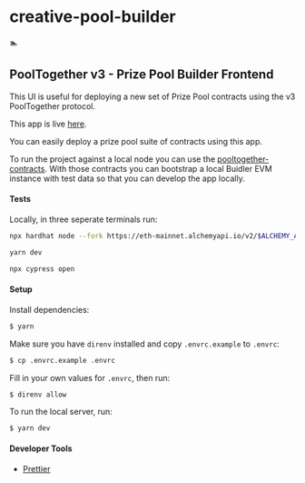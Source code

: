 # creative-pool-builder
🏊

## PoolTogether v3 - Prize Pool Builder Frontend

This UI is useful for deploying a new set of Prize Pool contracts using the v3 PoolTogether protocol.

This app is live [here](https://builder.pooltogether.com).

You can easily deploy a prize pool suite of contracts using this app.

To run the project against a local node you can use the [pooltogether-contracts](https://github.com/pooltogether/pooltogether-contracts/tree/version-3). With those contracts you can bootstrap a local Buidler EVM instance with test data so that you can develop the app locally.

#### Tests

Locally, in three seperate terminals run:

```sh
npx hardhat node --fork https://eth-mainnet.alchemyapi.io/v2/$ALCHEMY_API_KEY
```

```sh
yarn dev
```

```sh
npx cypress open
```


#### Setup

Install dependencies:

```bash
$ yarn
```

Make sure you have `direnv` installed and copy `.envrc.example` to `.envrc`:

```bash
$ cp .envrc.example .envrc
```

Fill in your own values for `.envrc`, then run:

```bash
$ direnv allow
```

To run the local server, run:

```
$ yarn dev
```

#### Developer Tools

- [Prettier](https://marketplace.visualstudio.com/items?itemName=esbenp.prettier-vscode)
